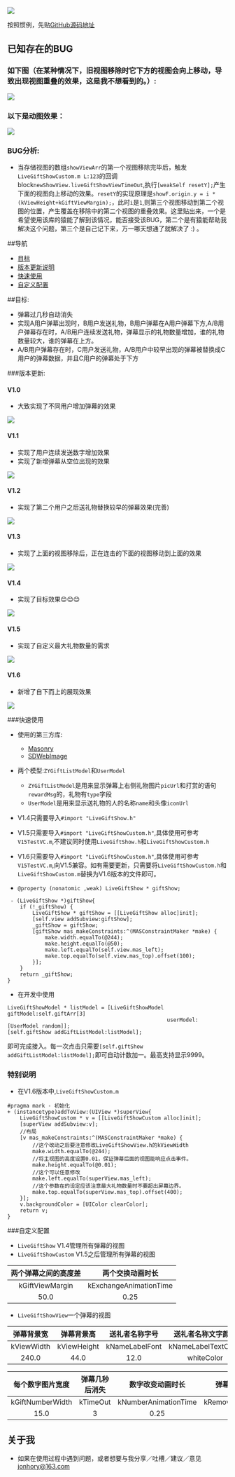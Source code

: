 ![](http://ww4.sinaimg.cn/large/c6a1cfeagw1f9ptsozcu5j20b206rt92.jpg)


按照惯例，先贴[GitHub源码地址](https://github.com/JonHory/LiveSendGift)

## 已知存在的BUG

### 如下图（在某种情况下，旧视图移除时它下方的视图会向上移动，导致出现视图重叠的效果，这是我不想看到的。）:

![](http://ww1.sinaimg.cn/large/c6a1cfeagy1fdp2kbbn1sj20af0hy407)

### 以下是动图效果：

![](http://ww1.sinaimg.cn/large/c6a1cfeagy1fdp2hb2mfpg20aa0ikdos)

### BUG分析:

* 当存储视图的数组`showViewArr`的第一个视图移除完毕后，触发`LiveGiftShowCustom.m L:123`的回调block`newShowView.liveGiftShowViewTimeOut`,执行`[weakSelf resetY];`产生下面的视图向上移动的效果。`resetY`的实现原理是`showF.origin.y = i * (kViewHeight+kGiftViewMargin);`，此时`i`是`1`,则第三个视图移动到第二个视图的位置，产生覆盖在移除中的第二个视图的重叠效果。这里贴出来，一个是希望使用该库的猿能了解到该情况，能否接受该BUG，第二个是有猿能帮助我解决这个问题，第三个是自己记下来，万一哪天想通了就解决了 :) 。


##导航
* [目标](#目标)
* [版本更新说明](#版本更新说明)
* [快速使用](#快速使用)
* [自定义配置](#自定义配置)

##<a id="目标"></a>目标:

* 弹幕过几秒自动消失
* 实现A用户弹幕出现时，B用户发送礼物，B用户弹幕在A用户弹幕下方,A/B用户弹幕存在时，A/B用户连续发送礼物，弹幕显示的礼物数量增加，谁的礼物数量较大，谁的弹幕在上方。
* A/B用户弹幕存在时，C用户发送礼物，A/B用户中较早出现的弹幕被替换成C用户的弹幕数据，并且C用户的弹幕处于下方


###<a id="版本更新说明"></a>版本更新:

#### V1.0
* 大致实现了不同用户增加弹幕的效果

![](http://ww4.sinaimg.cn/large/c6a1cfeagw1f9p4246hkgg208g0fdmyy.gif)


#### V1.1
* 实现了用户连续发送数字增加效果
* 实现了新增弹幕从空位出现的效果

![](http://ww4.sinaimg.cn/large/c6a1cfeagw1f9p48oumbkg208g0fd0wo.gif)

#### V1.2
* 实现了第二个用户之后送礼物替换较早的弹幕效果(完善)

![](http://ww3.sinaimg.cn/large/c6a1cfeagw1f9p51eh3ltg208g0fdwif.gif)

#### V1.3
* 实现了上面的视图移除后，正在连击的下面的视图移动到上面的效果

![](http://ww3.sinaimg.cn/large/c6a1cfeagw1f9p6jibv9gg208g0fdq3i.gif)

#### V1.4
* 实现了目标效果😊😊😊

![](http://ww2.sinaimg.cn/large/c6a1cfeagw1f9p7t0w9bng208g0fd0x3.gif)

#### V1.5
* 实现了自定义最大礼物数量的需求

![](http://ww2.sinaimg.cn/large/c6a1cfeagw1favehbqaz9g20b50jrnbh.gif)

#### V1.6
* 新增了自下而上的展现效果

![](http://ww1.sinaimg.cn/large/c6a1cfeagy1ff0axbjpy4g20a30i8whh.gif)

###<a id="快速使用"></a>快速使用
* 使用的第三方库:
  * [Masonry](https://github.com/SnapKit/Masonry)
  * [SDWebImage](https://github.com/rs/SDWebImage)

* 两个模型:`ZYGiftListModel`和`UserModel`
  * `ZYGiftListModel`是用来显示弹幕上右侧礼物图片`picUrl`和打赏的语句`rewardMsg`的，礼物有`type`字段
  * `UserModel`是用来显示送礼物的人的名称`name`和头像`iconUrl`
  
* V1.4只需要导入`#import "LiveGiftShow.h"`
* V1.5只需要导入`#import "LiveGiftShowCustom.h"`,具体使用可参考`V15TestVC.m`,不建议同时使用`LiveGiftShow.h`和`LiveGiftShowCustom.h`
* V1.6只需要导入`#import "LiveGiftShowCustom.h"`,具体使用可参考`V15TestVC.m`,向V1.5兼容。如有需要更新，只需要将`LiveGiftShowCustom.h`和`LiveGiftShowCustom.m`替换为V1.6版本的文件即可。

* `@property (nonatomic ,weak) LiveGiftShow * giftShow;`

```
 - (LiveGiftShow *)giftShow{
    if (!_giftShow) {
        LiveGiftShow * giftShow = [[LiveGiftShow alloc]init];
        [self.view addSubview:giftShow];
        _giftShow = giftShow;
        [giftShow mas_makeConstraints:^(MASConstraintMaker *make) {
            make.width.equalTo(@244);
            make.height.equalTo(@50);
            make.left.equalTo(self.view.mas_left);
            make.top.equalTo(self.view.mas_top).offset(100);
        }];
    }
    return _giftShow;
}
```  

* 在开发中使用

```
LiveGiftShowModel * listModel = [LiveGiftShowModel giftModel:self.giftArr[3] 
                                                   userModel:[UserModel random]];
[self.giftShow addGiftListModel:listModel];
```
即可完成接入。每一次点击只需要`[self.giftShow addGiftListModel:listModel];`即可自动计数加一。最高支持显示9999。

### 特别说明
* 在V1.6版本中,`LiveGiftShowCustom.m`

```
#pragma mark - 初始化
+ (instancetype)addToView:(UIView *)superView{
    LiveGiftShowCustom * v = [[LiveGiftShowCustom alloc]init];
    [superView addSubview:v];
    //布局
    [v mas_makeConstraints:^(MASConstraintMaker *make) {
        //这个改动之后要注意修改LiveGiftShowView.h的kViewWidth
        make.width.equalTo(@244);
        //将主视图的高度设置0.01，保证弹幕后面的视图能响应点击事件。
        make.height.equalTo(@0.01);
        //这个可以任意修改
        make.left.equalTo(superView.mas_left);
        //这个参数在的设定应该注意最大礼物数量时不要超出屏幕边界。
        make.top.equalTo(superView.mas_top).offset(400);
    }];
    v.backgroundColor = [UIColor clearColor];
    return v;
}
```

###<a id="自定义配置"></a>自定义配置
* `LiveGiftShow` V1.4管理所有弹幕的视图
* `LiveGiftShowCustom` V1.5之后管理所有弹幕的视图

|两个弹幕之间的高度差|两个交换动画时长|
|:----------------:|:------------:|
|kGiftViewMargin  |kExchangeAnimationTime|
|50.0               |0.25         |

* `LiveGiftShowView`一个弹幕的视图

|弹幕背景宽|弹幕背景高|送礼者名称字号|送礼者名称文字颜色|礼物寄语字号|礼物寄语文字颜色|
|:------:|:------:|:------:|:------:|:------:|:------:|
|kViewWidth|kViewHeight|kNameLabelFont|kNameLabelTextColor|kGiftLabelFont|kGiftLabelTextColor|
|240.0|44.0|12.0|whiteColor|10.0|orangeColor|

|每个数字图片宽度|弹幕几秒后消失|数字改变动画时长|弹幕消失动画时长|
|:------:|:------:|:------:|:------:|
|kGiftNumberWidth|kTimeOut|kNumberAnimationTime|kRemoveAnimationTime|
|15.0|3|0.25|0.5|

## <a id="关于我"></a>关于我
 * 如果在使用过程中遇到问题，或者想要与我分享／吐槽／建议／意见<jonhory@163.com>

